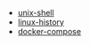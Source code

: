 - [unix-shell](https://en.wikipedia.org/wiki/Unix_shell)
- [linux-history](https://en.wikipedia.org/wiki/Linux#History)
- [docker-compose](https://docs.docker.com/glossary/?term=Compose)